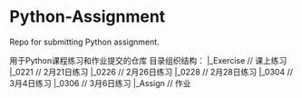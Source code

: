 # Python-Assignment
Repo for submitting Python assignment.

用于Python课程练习和作业提交的仓库
目录组织结构：
|_Exercise  // 课上练习
    |_0221  // 2月21日练习
    |_0226  // 2月26日练习
    |_0228  // 2月28日练习
    |_0304  // 3月4日练习
    |_0306  // 3月6日练习
|_Assign    // 作业

